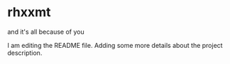 # rhxxmt
and it's all because of you

I am editing the README file. Adding some more details about the project description.
